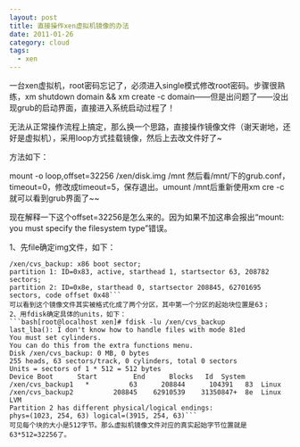 ```yaml
---
layout: post
title: 直接操作xen虚拟机镜像的办法
date: 2011-01-26
category: cloud
tags:
  - xen
---
```


一台xen虚拟机，root密码忘记了，必须进入single模式修改root密码。步骤很熟练，xm shutdown domain &amp;&amp; xm create -c domain——但是出问题了——没出现grub的启动界面，直接进入系统启动过程了！

无法从正常操作流程上搞定，那么换一个思路，直接操作镜像文件（谢天谢地，还好是虚拟机），采用loop方式挂载镜像，然后上去改文件好了~

方法如下：

mount -o loop,offset=32256 /xen/disk.img /mnt
然后看/mnt/下的grub.conf，timeout=0，修改成timeout=5，保存退出。umount /mnt后重新使用xm cre -c就可以看到grub界面了~~

现在解释一下这个offset=32256是怎么来的。因为如果不加这串会报出“mount: you must specify the filesystem type”错误。

1、先file确定img文件，如下：
```bash[root@localhost xen]# file /xen/cvs_backup
/xen/cvs_backup: x86 boot sector;
partition 1: ID=0x83, active, starthead 1, startsector 63, 208782 sectors;
partition 2: ID=0x8e, starthead 0, startsector 208845, 62701695 sectors, code offset 0x48```
可以看到这个镜像文件其实被格式化成了两个分区，其中第一个分区的起始块位置是63；
2、用fdisk确定具体的units，如下：
```bash[root@localhost xen]# fdisk -lu /xen/cvs_backup
last_lba(): I don't know how to handle files with mode 81ed
You must set cylinders.
You can do this from the extra functions menu.
Disk /xen/cvs_backup: 0 MB, 0 bytes
255 heads, 63 sectors/track, 0 cylinders, total 0 sectors
Units = sectors of 1 * 512 = 512 bytes
Device Boot      Start         End      Blocks   Id  System
/xen/cvs_backup1   *          63      208844      104391   83  Linux
/xen/cvs_backup2          208845    62910539    31350847+  8e  Linux LVM
Partition 2 has different physical/logical endings:
phys=(1023, 254, 63) logical=(3915, 254, 63)```
可见每个块的大小是512字节。那么虚拟机镜像文件对应的真实起始字节位置就是63*512=32256了。
